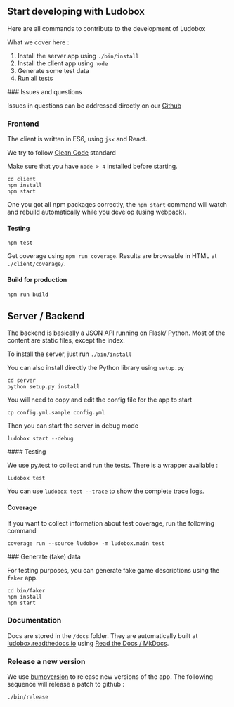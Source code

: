 ## Start developing with Ludobox

Here are all commands to contribute to the development of Ludobox


What we cover here :

1. Install the server app using `./bin/install`
1. Install the client app using `node`
1. Generate some test data
1. Run all tests

### Issues and questions

Issues in questions can be addressed directly on our [Github](https://github.com/ludobox/ludobox/issues)


### Frontend

The client is written in ES6, using `jsx` and React.

We try to follow [Clean Code](https://github.com/ryanmcdermott/clean-code-javascript) standard  

Make sure that you have `node > 4` installed before starting.

    cd client    
    npm install
    npm start

One you got all npm packages correctly, the `npm start` command will watch and rebuild automatically while you develop (using webpack).

#### Testing

    npm test

Get coverage using `npm run coverage`. Results are browsable in HTML at `./client/coverage/`.

#### Build for production

    npm run build

## Server / Backend

The backend is basically a JSON API running on Flask/ Python. Most of the content are static files, except the index.

To install the server, just run `./bin/install`

You can also install directly the Python library using ```setup.py```

    cd server
    python setup.py install

You will need to copy and edit the config file for the app to start

    cp config.yml.sample config.yml

Then you can start the server in debug mode  

    ludobox start --debug

#### Testing

We use py.test to collect and run the tests. There is a wrapper available :

    ludobox test

You can use `ludobox test --trace` to show the complete trace logs.

#### Coverage

If you want to collect information about test coverage, run the following command

    coverage run --source ludobox -m ludobox.main test 

### Generate (fake) data

For testing purposes, you can generate fake game descriptions using the `faker` app.

    cd bin/faker
    npm install
    npm start



### Documentation

Docs are stored in the `/docs` folder. They are automatically built at [ludobox.readthedocs.io](http://ludobox.readthedocs.io/en/latest/) using [Read the Docs / MkDocs](http://www.mkdocs.org/).


### Release a new version

We use [bumpversion](https://pypi.python.org/pypi/bumpversion) to release new versions of the app. The following sequence will release a patch to github :   

    ./bin/release
